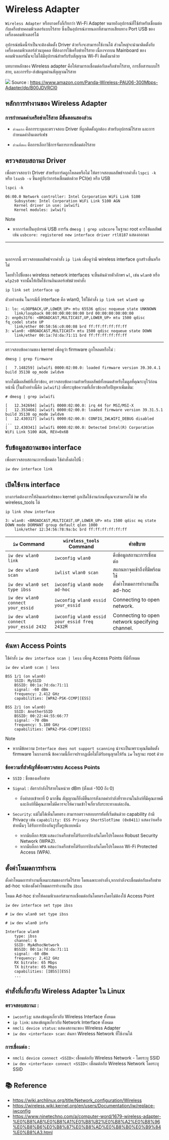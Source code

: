 # Wireless Adapter

`Wireless Adapter`
หรือบางครั้งก็เรียกว่า Wi-Fi Adapter หมายถึงอุปกรณ์ที่ใช้สำหรับเชื่อมต่อกับเครือข่ายคอมพิวเตอร์แบบไร้สาย ซึ่งเป็นอุปกรณ์ภายนอกที่สามารถเสียบทาง Port USB ของเครื่องคอมพิวเตอร์ได้ 

อุปกรณ์ชนิดนี้จำเป็นจะต้องติดตั้ง Driver ด้วยจึงจะสามารถใช้งานได้ ส่วนใหญ่จะนำมาติดตั้งกับเครื่องคอมพิวเตอร์ส่วนบุคคล ที่ต้องการใช้เครือข่ายไร้สาย เนื่องจากบน Mainboard ของคอมพิวเตอร์นั้นจะไม่ได้มีอุปกรณ์สำหรับรับสัญญาณ Wi-Fi ติดตั้งมาด้วย 

บทบาทหลักของ Wireless adapter คือให้สามารถเชื่อมต่อกับเครือข่ายไร้สาย, การสื่อสารแบบไร้สาย, และการรับ-ส่งข้อมูลผ่านสัญญาณไร้สาย

![](https://m.media-amazon.com/images/I/81CsUmlJ+iL.jpg)
Source : https://www.amazon.com/Panda-Wireless-PAU06-300Mbps-Adapter/dp/B00JDVRCI0

## หลักการทำงานของ Wireless Adapter

### การกำหนดค่าเครือข่ายไร้สาย มีขั้นตอนสองส่วน

- `ส่วนแรก` คือการระบุและตรวจสอบ Driver ที่ถูกติดตั้งถูกต้อง สำหรับอุปกรณ์ไร้สาย และการกำหนดค่าอินเตอร์เฟซ

- `ส่วนที่สอง` คือการเลือกวิธีการจัดการการเชื่อมต่อไร้สาย


## ตรวจสอบสถานะ Driver
เพื่อตรวจสอบว่า Driver สำหรับการ์ดถูกโหลดหรือไม่ ให้ตรวจสอบผลลัพธ์จากคำสั่ง `lspci -k` หรือ `lsusb -v` ขึ้นอยู่กับว่าการ์ดเชื่อมต่อด้วย PCI(e) หรือ USB

```
lspci -k
```
```
06:00.0 Network controller: Intel Corporation WiFi Link 5100
	Subsystem: Intel Corporation WiFi Link 5100 AGN
	Kernel driver in use: iwlwifi
	Kernel modules: iwlwifi
```

> [!NOTE]
> - หากการ์ดเป็นอุปกรณ์ USB การรัน `dmesg | grep usbcore` ในฐานะ root ควรให้ผลลัพธ์เช่น `usbcore: registered new interface driver rtl8187` แสดงออกมา

___
<br>

นอกจากนี้ ตรวจสอบผลลัพธ์จากคำสั่ง `ip link` เพื่อดูว่ามี wireless interface ถูกสร้างขึ้นหรือไม่

โดยทั่วไปชื่อของ wireless network interfaces  จะขึ้นต้นด้วยตัวอักษร `wl`, เช่น `wlan0` หรือ `wlp2s0` จากนั้นให้เปิดใช้งานอินเตอร์เฟซด้วยคำสั่ง

```
ip link set interface up
```
ตัวอย่างเช่น ในกรณีที่ interface คือ wlan0, ให้ใช้คำสั่ง `ip link set wlan0 up`

```
1: lo: <LOOPBACK,UP,LOWER_UP> mtu 65536 qdisc noqueue state UNKNOWN
    link/loopback 00:00:00:00:00:00 brd 00:00:00:00:00:00
2: enp0s31f6: <BROADCAST,MULTICAST,UP,LOWER_UP> mtu 1500 qdisc fq_codel state UP
    link/ether 00:50:56:c0:00:08 brd ff:ff:ff:ff:ff:ff
3: wlan0: <BROADCAST,MULTICAST> mtu 1500 qdisc noqueue state DOWN
    link/ether 00:1a:7d:da:71:11 brd ff:ff:ff:ff:ff:ff
```

___


ตรวจสอบข้อความของ kernel เพื่อดูว่า firmware ถูกโหลดหรือไม่ :

```
dmesg | grep firmware
```
```
[   7.148259] iwlwifi 0000:02:00.0: loaded firmware version 39.30.4.1 build 35138 op_mode iwldvm
```


หากไม่มีผลลัพธ์ที่เกี่ยวข้อง, ตรวจสอบข้อความสำหรับผลลัพธ์ทั้งหมดสำหรับโมดูลที่คุณระบุไว้ก่อนหน้านี้ (ในตัวอย่างนี้คือ `iwlwifi`) เพื่อระบุข้อความที่เกี่ยวข้องหรือปัญหาเพิ่มเติม:


```
# dmesg | grep iwlwifi
```
```
[   12.342694] iwlwifi 0000:02:00.0: irq 44 for MSI/MSI-X
[   12.353466] iwlwifi 0000:02:00.0: loaded firmware version 39.31.5.1 build 35138 op_mode iwldvm
[   12.430317] iwlwifi 0000:02:00.0: CONFIG_IWLWIFI_DEBUG disabled
...
[   12.430341] iwlwifi 0000:02:00.0: Detected Intel(R) Corporation WiFi Link 5100 AGN, REV=0x6B
```

## รับข้อมูลสถานะของ interface
เพื่อตรวจสอบสถานะการเชื่อมต่อ ใช้คำสั่งต่อไปนี้ :

```
iw dev interface link
```

## เปิดใช้งาน interface

บางการ์ดต้องการให้อินเตอร์เฟซของ kernel ถูกเปิดใช้งานก่อนที่คุณจะสามารถใช้ iw หรือ wireless_tools ได้

```
ip link show interface
```
```
3: wlan0: <BROADCAST,MULTICAST,UP,LOWER_UP> mtu 1500 qdisc mq state DOWN mode DORMANT group default qlen 1000
    link/ether 12:34:56:78:9a:bc brd ff:ff:ff:ff:ff:ff
```

| `iw` Command                      | `wireless_tools` Command        | คำอธิบาย                                     |
|----------------------------------|-----------------------------|---------------------------------------------|
| `iw dev wlan0 link`               | `iwconfig wlan0`            | ดึงข้อมูลสถานะการเชื่อมต่อ                                 |
| `iw dev wlan0 scan`               | `iwlist wlan0 scan`         | สแกนหาจุดเข้าถึงที่มีพร้อมใช้                          |
| `iw dev wlan0 set type ibss`      | `iwconfig wlan0 mode ad-hoc` | ตั้งค่าโหมดการทำงานเป็น ad-hoc                             |
| `iw dev wlan0 connect your_essid` | `iwconfig wlan0 essid your_essid` | Connecting to open network.                     |
| `iw dev wlan0 connect your_essid 2432` | `iwconfig wlan0 essid your_essid freq 2432M` | 	Connecting to open network specifying channel.     |

## ค้นหา Access Points
ใช้คำสั่ง `iw dev interface scan | less` เพื่อดู Access Points ที่มีทั้งหมด

```
iw dev wlan0 scan | less
```
```
BSS 1/1 (on wlan0)
    SSID: MySSID
    BSSID: 00:1a:7d:da:71:11
    signal: -60 dBm
    frequency: 2.412 GHz
    capabilities: [WPA2-PSK-CCMP][ESS]

BSS 2/1 (on wlan0)
    SSID: AnotherSSID
    BSSID: 00:22:44:55:66:77
    signal: -70 dBm
    frequency: 5.180 GHz
    capabilities: [WPA2-PSK-CCMP][ESS]
```

> [!NOTE]
> - หากมีข้อความ `Interface does not support scanning` น่าจะเป็นเพราะคุณลืมติดตั้ง firmware ในบางกรณี ข้อความนี้ก็อาจปรากฏเมื่อไม่ได้รับอนุญาตให้รัน `iw` ในฐานะ root ด้วย

### ข้อความที่สำคัญที่ต้องตรวจสอบ Access Points
- `SSID` : ชื่อของเครือข่าย

- `Signal` : อัตรากำลังไร้สายในหน่วย dBm (ตั้งแต่ -100 ถึง 0)
  - ยิ่งค่าลบเข้าหาที่ 0 มากขึ้น สัญญาณก็ยิ่งดีขึ้นการสังเกตค่ากำลังที่รายงานในลิงก์ที่มีคุณภาพดีและลิงก์ที่มีคุณภาพไม่ดีควรจะให้ความเข้าใจเกี่ยวกับระยะทางแต่ละอัน.


- `Security`: แม้ไม่ได้เห็นโดยตรง สามารถตรวจสอบบรรทัดที่เริ่มต้นด้วย capability ถ้ามี Privacy เช่น `capability: ESS Privacy ShortSlotTime (0x0411)` แสดงว่าเครือข่ายนั้นๆ ได้รับการป้องกันรูปใดรูปแบบหนึ่ง
  - หากมีบล็อก `RSN` แสดงว่าเครือข่ายได้รับการป้องกันโดยโปรโตคอล Robust Security Network (WPA2).
  - หากมีบล็อก `WPA` แสดงว่าเครือข่ายได้รับการป้องกันโดยโปรโตคอล Wi-Fi Protected Access (WPA).

## ตั้งค่าโหมดการทำงาน
ตั้งค่าโหมดการทำงานที่เหมาะสมของการ์ดไร้สาย โดยเฉพาะอย่างยิ่ง,หากกำลังจะเชื่อมต่อกับเครือข่าย ad-hoc จะต้องตั้งค่าโหมดการทำงานเป็น `ibss`

โหมด Ad-hoc ช่วยให้คอมพิวเตอร์สามารถเชื่อมต่อกันโดยตรงโดยไม่ต้องใช้ Access Point
```
iw dev interface set type ibss
```
```
# iw dev wlan0 set type ibss

# iw dev wlan0 info

Interface wlan0
    type: ibss
    channel: 6
    SSID: MyAdhocNetwork
    BSSID: 00:1a:7d:da:71:11
    signal: -60 dBm
    frequency: 2.412 GHz
    RX bitrate: 65 Mbps
    TX bitrate: 65 Mbps
    capabilities: [IBSS][ESS]
    ...
```

## คำสั่งที่เกี่ยวกับ Wireless Adapter ใน Linux
### ตรวจสอบสถานะ :

- `iwconfig`: แสดงข้อมูลเกี่ยวกับ Wireless Interface ทั้งหมด
- `ip link`: แสดงข้อมูลเกี่ยวกับ Network Interface ทั้งหมด
- `nmcli device status`: แสดงสถานะของ Wireless Adapter
- `iw dev <interface> scan`: ค้นหา Wireless Network ที่ใช้งานได้

### การเชื่อมต่อ :

- `nmcli device connect <SSID>`: เชื่อมต่อกับ Wireless Network - โดยระบุ SSID
- `iw dev <interface> connect <SSID>`: เชื่อมต่อกับ Wireless Network โดยระบุ SSID

## 📚 Reference

- https://wiki.archlinux.org/title/Network_configuration/Wireless
- https://wireless.wiki.kernel.org/en/users/Documentation/iw/replace-iwconfig
- https://www.ninetechno.com/a/computer-word/1679-wireless-adapter-%E0%B8%AB%E0%B8%A1%E0%B8%B2%E0%B8%A2%E0%B8%96%E0%B8%B6%E0%B8%87%E0%B8%AD%E0%B8%B0%E0%B9%84%E0%B8%A3.html
